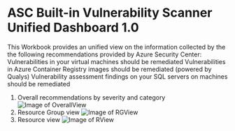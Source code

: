 # ASC Built-in Vulnerability Scanner Unified Dashboard 1.0
This Workbook provides an unified view on the information collected by the the following recommendations provided by Azure Security Center:
Vulnerabilities in your virtual machines should be remediated
Vulnerabilities in Azure Container Registry images should be remediated (powered by Qualys)
Vulnerability assessment findings on your SQL servers on machines should be remediated
1. Overall recommendations by severity and category
![Image of OverallView](https://github.com/carlosfar/public/blob/master/Azure%20Security%20Center/ASCQualysWorkbook/Screenshot_Overview.png?raw=true)
2. Resource Group view
![Image of RGView](https://github.com/carlosfar/public/blob/master/Azure%20Security%20Center/ASCQualysWorkbook/Screenshot_RGView.png?raw=true)
3. Resource view
![Image of RView](https://github.com/carlosfar/public/blob/master/Azure%20Security%20Center/ASCQualysWorkbook/Screenshot_RView.png?raw=true)
